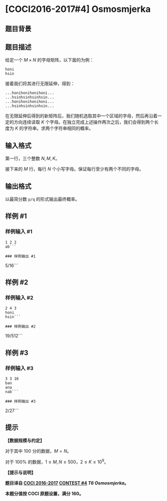 # [COCI2016-2017#4] Osmosmjerka

## 题目背景



## 题目描述

给定一个 $M \times N$ 的字母矩阵，以下面的为例：

```plain
honi
hsin
```

接着我们将其进行无限延伸，得到：

```plain
...honihonihonihoni...
...hsinhsinhsinhsin...
...honihonihonihoni...
...hsinhsinhsinhsin...
```

在无限延伸后得到的新矩阵后，我们随机选取其中一个区域的字母，然后再沿着一定的方向连续读取 $K$ 个字母。在独立完成上述操作两次之后，我们会得到两个长度为 $K$ 的字符串。求两个字符串相同的概率。

## 输入格式

第一行，三个整数 $N,M,K$。

接下来的 $M$ 行，每行 $N$ 个小写字母。保证每行至少有两个不同的字母。

## 输出格式

以最简分数 $\texttt{p/q}$ 的形式输出最终概率。

## 样例 #1

### 样例输入 #1
```
1 2 2
ab```

### 样例输出 #1

```
5/16```

## 样例 #2

### 样例输入 #2
```
2 4 3
honi
hsin```

### 样例输出 #2

```
19/512```

## 样例 #3

### 样例输入 #3
```
3 3 10
ban
ana
nab```

### 样例输出 #3

```
2/27```

## 提示

**【数据规模与约定】**

对于其中 $100$ 分的数据，$M=N$。

对于 $100\%$ 的数据，$1 \le M,N \le 500$，$2 \le K \le 10^9$。

**【提示与说明】**

**题目译自 [COCI 2016-2017](https://hsin.hr/coci/archive/2016_2017/) [CONTEST #4](https://hsin.hr/coci/archive/2016_2017/contest4_tasks.pdf) _T6 Osmosmjerka_。**

**本题分值按 COCI 原题设置，满分 $160$。**
